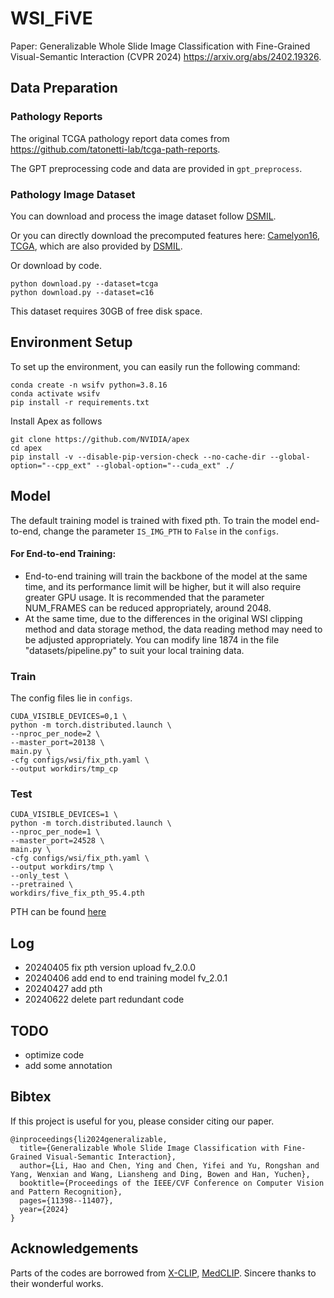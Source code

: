 # WSI_FiVE
Paper: Generalizable Whole Slide Image Classification with Fine-Grained Visual-Semantic Interaction
(CVPR 2024) https://arxiv.org/abs/2402.19326.

## Data Preparation

### Pathology Reports
The original TCGA pathology report data comes from https://github.com/tatonetti-lab/tcga-path-reports.

The GPT preprocessing code and data are provided in `gpt_preprocess`.

### Pathology Image Dataset
You can download and process the image dataset follow [DSMIL](https://github.com/binli123/dsmil-wsi).

Or you can directly download the precomputed features here: 
[Camelyon16](https://uwmadison.box.com/shared/static/l9ou15iwup73ivdjq0bc61wcg5ae8dwe.zip),
[TCGA](https://uwmadison.box.com/shared/static/tze4yqclajbdzjwxyb8b1umfwk9vcdwq.zip), 
which are also provided by [DSMIL](https://github.com/binli123/dsmil-wsi). 

Or download by code.
```angular2html
python download.py --dataset=tcga
python download.py --dataset=c16
```
This dataset requires 30GB of free disk space.

## Environment Setup
To set up the environment, you can easily run the following command:
```
conda create -n wsifv python=3.8.16
conda activate wsifv
pip install -r requirements.txt
```

Install Apex as follows
```
git clone https://github.com/NVIDIA/apex
cd apex
pip install -v --disable-pip-version-check --no-cache-dir --global-option="--cpp_ext" --global-option="--cuda_ext" ./
```
## Model
The default training model is trained with fixed pth. To train the model end-to-end, change the parameter `IS_IMG_PTH` to `False` in the `configs`.
#### For End-to-end Training:
- End-to-end training will train the backbone of the model at the same time, and its performance limit will be higher, but it will also require greater GPU usage. It is recommended that the parameter NUM_FRAMES can be reduced appropriately, around 2048.
- At the same time, due to the differences in the original WSI clipping method and data storage method, the data reading method may need to be adjusted appropriately. You can modify line 1874 in the file "datasets/pipeline.py" to suit your local training data.


### Train
The config files lie in `configs`.
```
CUDA_VISIBLE_DEVICES=0,1 \
python -m torch.distributed.launch \
--nproc_per_node=2 \
--master_port=20138 \
main.py \
-cfg configs/wsi/fix_pth.yaml \
--output workdirs/tmp_cp
```

### Test
```
CUDA_VISIBLE_DEVICES=1 \
python -m torch.distributed.launch \
--nproc_per_node=1 \
--master_port=24528 \
main.py \
-cfg configs/wsi/fix_pth.yaml \
--output workdirs/tmp \
--only_test \
--pretrained \
workdirs/five_fix_pth_95.4.pth
```
PTH can be found [here](https://drive.google.com/file/d/1Z1MO-IYuosW2kAw04GHMUguAc345jnf0/view?usp=sharing)

## Log
- 20240405 fix pth version upload fv_2.0.0
- 20240406 add end to end training model fv_2.0.1
- 20240427 add pth
- 20240622 delete part redundant code

## TODO
- optimize code
- add some annotation

## Bibtex
If this project is useful for you, please consider citing our paper.
```
@inproceedings{li2024generalizable,
  title={Generalizable Whole Slide Image Classification with Fine-Grained Visual-Semantic Interaction},
  author={Li, Hao and Chen, Ying and Chen, Yifei and Yu, Rongshan and Yang, Wenxian and Wang, Liansheng and Ding, Bowen and Han, Yuchen},
  booktitle={Proceedings of the IEEE/CVF Conference on Computer Vision and Pattern Recognition},
  pages={11398--11407},
  year={2024}
}
```

## Acknowledgements
Parts of the codes are borrowed from [X-CLIP](https://github.com/microsoft/VideoX/tree/master/X-CLIP), [MedCLIP](https://github.com/RyanWangZf/MedCLIP). 
Sincere thanks to their wonderful works.